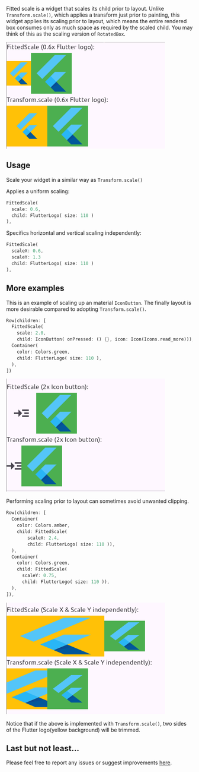 Fitted scale is a widget that scales its child prior to layout. Unlike `Transform.scale()`, which applies a transform just prior to painting, this widget applies its scaling prior to layout, which means the entire rendered box consumes only as much space as required by the scaled child. You may think of this as the scaling version of `RotatedBox`.

![simple demo](https://github.com/wahahachan/fitted_scale/blob/master/example/img/scale1.png?raw=true)

## Usage

Scale your widget in a similar way as `Transform.scale()`

Applies a uniform scaling:

```dart
FittedScale(
  scale: 0.6,
  child: FlutterLogo( size: 110 )
),
```

Specifics horizontal and vertical scaling independently:

```dart
FittedScale(
  scaleX: 0.6,
  scaleY: 1.3
  child: FlutterLogo( size: 110 )
),
```

## More examples

This is an example of scaling up an material `IconButton`. The finally layout is more desirable compared to adopting `Transform.scale()`.

```dart
Row(children: [
  FittedScale(
    scale: 2.0,
    child: IconButton( onPressed: () {}, icon: Icon(Icons.read_more))),
  Container(
    color: Colors.green,
    child: FlutterLogo( size: 110 ),
  ),
])
```

![simple demo](https://github.com/wahahachan/fitted_scale/blob/master/example/img/scale2.png?raw=true)

Performing scaling prior to layout can sometimes avoid unwanted clipping.

```dart
Row(children: [
  Container(
    color: Colors.amber,
    child: FittedScale(
        scaleX: 2.4,
        child: FlutterLogo( size: 110 )),
  ),
  Container(
    color: Colors.green,
    child: FittedScale(
      scaleY: 0.75,
      child: FlutterLogo( size: 110 )),
  ),
]),
```

![simple demo](https://github.com/wahahachan/fitted_scale/blob/master/example/img/scale3.png?raw=true)

Notice that if the above is implemented with `Transform.scale()`, two sides of the Flutter logo(yellow background) will be trimmed.

## Last but not least...

Please feel free to report any issues or suggest improvements [here](https://github.com/wahahachan/fitted_scale).
